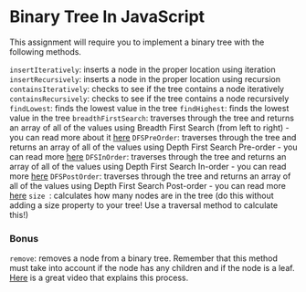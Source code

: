 # Binary Tree In JavaScript 

This assignment will require you to implement a binary tree with the following methods.

`insertIteratively`: inserts a node in the proper location using iteration
`insertRecursively`: inserts a node in the proper location using recursion
`containsIteratively`: checks to see if the tree contains a node iteratively
`containsRecursively`: checks to see if the tree contains a node recursively
`findLowest`: finds the lowest value in the tree
`findHighest`: finds the lowest value in the tree
`breadthFirstSearch`: traverses through the tree and returns an array of all of the values using Breadth First Search (from left to right) - you can read more about it [here](https://en.wikipedia.org/wiki/Tree_traversal#Breadth-first)
`DFSPreOrder`: traverses through the tree and returns an array of all of the values using Depth First Search Pre-order - you can read more [here](https://en.wikipedia.org/wiki/Tree_traversal#Depth-first)
`DFSInOrder`: traverses through the tree and returns an array of all of the values using Depth First Search In-order - you can read more [here](https://en.wikipedia.org/wiki/Tree_traversal#Depth-first)
`DFSPostOrder`: traverses through the tree and returns an array of all of the values using Depth First Search Post-order - you can read more [here](https://en.wikipedia.org/wiki/Tree_traversal#Depth-first)
`size `: calculates how many nodes are in the tree (do this without adding a size property to your tree! Use a traversal method to calculate this!)

### Bonus

`remove`: removes a node from a binary tree. Remember that this method must take into account if the node has any children and if the node is a leaf. [Here](https://www.youtube.com/watch?v=3TOl3Fv4394) is a great video that explains this process.
